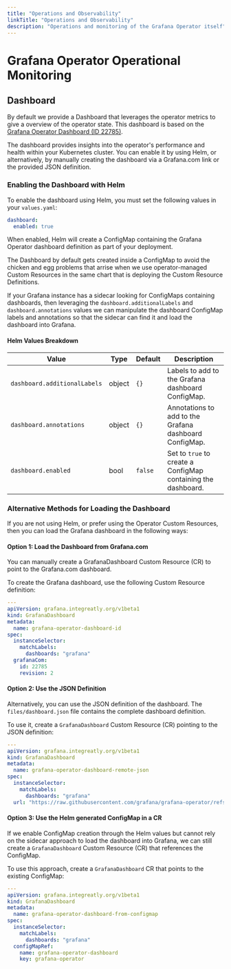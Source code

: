 ```yaml
---
title: "Operations and Observability"
linkTitle: "Operations and Observability"
description: "Operations and monitoring of the Grafana Operator itself"
---
```


# Grafana Operator Operational Monitoring

## Dashboard

By default we provide a Dashboard that leverages the operator metrics to give a overview of the operator state. This dashboard is based on the [Grafana Operator Dashboard (ID 22785)](https://grafana.com/grafana/dashboards/22785-grafana-operator/).

The dashboard provides insights into the operator's performance and health within your Kubernetes cluster. You can enable it by using Helm, or alternatively, by manually creating the dashboard via a Grafana.com link or the provided JSON definition.

### Enabling the Dashboard with Helm

To enable the dashboard using Helm, you must set the following values in your `values.yaml`:

```yaml
dashboard:
  enabled: true
```

When enabled, Helm will create a ConfigMap containing the Grafana Operator dashboard definition as part of your deployment.

The Dashboard by default gets created inside a ConfigMap to avoid the chicken and egg problems that arrise when we use operator-managed Custom Resources in the same chart that is deploying the Custom Resource Definitions.

If your Grafana instance has a sidecar looking for ConfigMaps containing dashboards, then leveraging the `dashboard.additionalLabels` and `dashboard.annotations` values we can manipulate the dashboard ConfigMap labels and annotations so that the sidecar can find it and load the dashboard into Grafana.

#### Helm Values Breakdown

| **Value**                        | **Type**  | **Default**  | **Description**                                                     |
|----------------------------------|-----------|-------------|----------------------------------------------------------------------|
| `dashboard.additionalLabels`     | object    | `{}`        | Labels to add to the Grafana dashboard ConfigMap.                    |
| `dashboard.annotations`          | object    | `{}`        | Annotations to add to the Grafana dashboard ConfigMap.               |
| `dashboard.enabled`              | bool      | `false`     | Set to `true` to create a ConfigMap containing the dashboard.        |

### Alternative Methods for Loading the Dashboard

If you are not using Helm, or prefer using the Operator Custom Resources, then you can load the Grafana dashboard in the following ways:

#### Option 1: Load the Dashboard from Grafana.com

You can manually create a GrafanaDashboard Custom Resource (CR) to point to the Grafana.com dashboard.

To create the Grafana dashboard, use the following Custom Resource definition:

```yaml
---
apiVersion: grafana.integreatly.org/v1beta1
kind: GrafanaDashboard
metadata:
  name: grafana-operator-dashboard-id
spec:
  instanceSelector:
    matchLabels:
      dashboards: "grafana"
  grafanaCom:
    id: 22785
    revision: 2
```

#### Option 2: Use the JSON Definition

Alternatively, you can use the JSON definition of the dashboard. The `files/dashboard.json` file contains the complete dashboard definition.

To use it, create a `GrafanaDashboard` Custom Resource (CR) pointing to the JSON definition:

```yaml
---
apiVersion: grafana.integreatly.org/v1beta1
kind: GrafanaDashboard
metadata:
  name: grafana-operator-dashboard-remote-json
spec:
  instanceSelector:
    matchLabels:
      dashboards: "grafana"
  url: "https://raw.githubusercontent.com/grafana/grafana-operator/refs/heads/master/deploy/helm/grafana-operator/files/dashboard.json"
```

#### Option 3: Use the Helm generated ConfigMap in a CR

If we enable ConfigMap creation through the Helm values but cannot rely on the sidecar approach to load the dashboard into Grafana, we can still create a `GrafanaDashboard` Custom Resource (CR) that references the ConfigMap.

To use this approach, create a `GrafanaDashboard` CR that points to the existing ConfigMap:

```yaml
---
apiVersion: grafana.integreatly.org/v1beta1
kind: GrafanaDashboard
metadata:
  name: grafana-operator-dashboard-from-configmap
spec:
  instanceSelector:
    matchLabels:
      dashboards: "grafana"
  configMapRef:
    name: grafana-operator-dashboard
    key: grafana-operator
```
